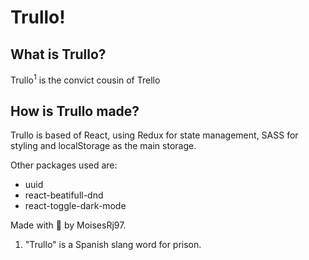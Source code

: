 # Trullo!

## What is Trullo?

Trullo<sup>1</sup> is the convict cousin of Trello

## How is Trullo made?

Trullo is based of React, using Redux for state management, SASS for styling and localStorage as the main storage.

Other packages used are:
* uuid
* react-beatifull-dnd
* react-toggle-dark-mode

Made with 💚 by MoisesRj97.

1. "Trullo" is a Spanish slang word for prison.
